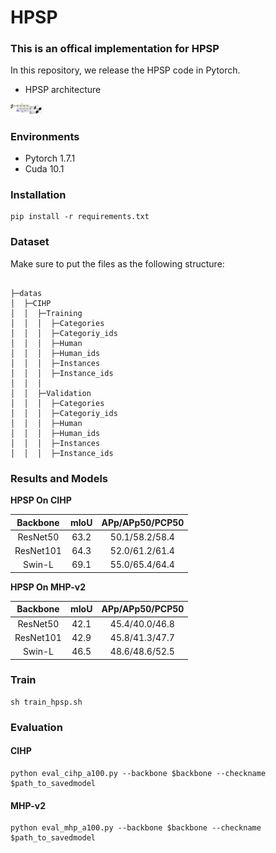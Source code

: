 # HPSP

### This is an offical implementation for HPSP


In this repository, we release the HPSP code in Pytorch.

- HPSP architecture
<p><img width="10%" src="data/HPSP.png" /></p>


### Environments
- Pytorch 1.7.1
- Cuda 10.1


### Installation
```
pip install -r requirements.txt
```

### Dataset
  Make sure to put the files as the following structure:

  ```
 
  ├─datas
  │  ├─CIHP 
  │  │  ├─Training
  │  │  │  ├─Categories
  │  │  │  ├─Categoriy_ids
  │  │  │  ├─Human
  │  │  │  ├─Human_ids
  │  │  │  ├─Instances
  │  │  │  ├─Instance_ids
 │  │  │
  │  │  ├─Validation
  │  │  │  ├─Categories
  │  │  │  ├─Categoriy_ids
  │  │  │  ├─Human
  │  │  │  ├─Human_ids
  │  │  │  ├─Instances
  │  │  │  ├─Instance_ids
   ```

### Results and Models

**HPSP On CIHP**

|  Backbone  | mIoU | APp/APp50/PCP50 |
|:----------:|:----:|:---------------:|
|  ResNet50  | 63.2 | 50.1/58.2/58.4  |
|  ResNet101 | 64.3 | 52.0/61.2/61.4  |
|  Swin-L    | 69.1 | 55.0/65.4/64.4  |

**HPSP On MHP-v2**

|  Backbone  | mIoU | APp/APp50/PCP50 |
|:----------:|:----:|:---------------:|
|  ResNet50  | 42.1 | 45.4/40.0/46.8  |
|  ResNet101 | 42.9 | 45.8/41.3/47.7  |
|  Swin-L    | 46.5 | 48.6/48.6/52.5  |


### Train

```
sh train_hpsp.sh
```


### Evaluation
#### CIHP
```
python eval_cihp_a100.py --backbone $backbone --checkname  $path_to_savedmodel
```
#### MHP-v2
```
python eval_mhp_a100.py --backbone $backbone --checkname  $path_to_savedmodel
```
